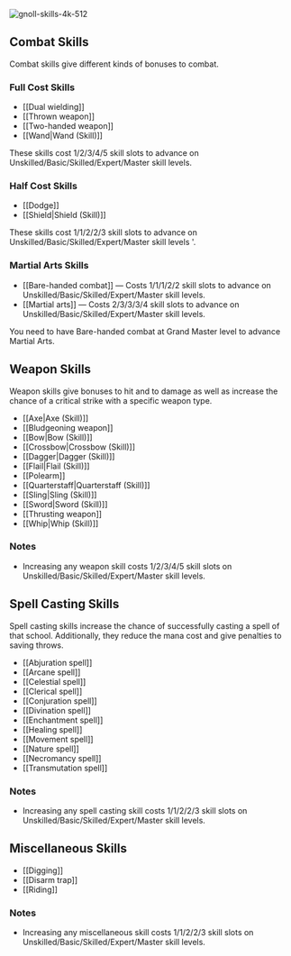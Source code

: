 ![gnoll-skills-4k-512](https://github.com/hyvanmielenpelit/GnollHack/assets/16661034/a9a400b4-ff5e-4d3c-ba36-25d9977f25d8)

## Combat Skills

Combat skills give different kinds of bonuses to combat.

### Full Cost Skills

- [[Dual wielding]]
- [[Thrown weapon]]
- [[Two-handed weapon]]
- [[Wand|Wand (Skill)]]

These skills cost 1/2/3/4/5 skill slots to advance on Unskilled/Basic/Skilled/Expert/Master skill levels.

### Half Cost Skills

- [[Dodge]]
- [[Shield|Shield (Skill)]]

These skills cost 1/1/2/2/3 skill slots to advance on Unskilled/Basic/Skilled/Expert/Master skill levels '.

### Martial Arts Skills

- [[Bare-handed combat]] — Costs 1/1/1/2/2 skill slots to advance on Unskilled/Basic/Skilled/Expert/Master skill levels.
- [[Martial arts]] — Costs 2/3/3/3/4 skill slots to advance on Unskilled/Basic/Skilled/Expert/Master skill levels.

You need to have Bare-handed combat at Grand Master level to advance Martial Arts.

## Weapon Skills

Weapon skills give bonuses to hit and to damage as well as increase the chance of a critical strike with a specific weapon type.

- [[Axe|Axe (Skill)]]
- [[Bludgeoning weapon]]
- [[Bow|Bow (Skill)]]
- [[Crossbow|Crossbow (Skill)]]
- [[Dagger|Dagger (Skill)]]
- [[Flail|Flail (Skill)]]
- [[Polearm]]
- [[Quarterstaff|Quarterstaff (Skill)]]
- [[Sling|Sling (Skill)]]
- [[Sword|Sword (Skill)]]
- [[Thrusting weapon]]
- [[Whip|Whip (Skill)]]

### Notes

- Increasing any weapon skill costs 1/2/3/4/5 skill slots on Unskilled/Basic/Skilled/Expert/Master skill levels.

## Spell Casting Skills

Spell casting skills increase the chance of successfully casting a spell of that school. Additionally, they reduce the mana cost and give penalties to saving throws.

- [[Abjuration spell]]
- [[Arcane spell]]
- [[Celestial spell]]
- [[Clerical spell]]
- [[Conjuration spell]]
- [[Divination spell]]
- [[Enchantment spell]]
- [[Healing spell]]
- [[Movement spell]]
- [[Nature spell]]
- [[Necromancy spell]]
- [[Transmutation spell]]

### Notes

- Increasing any spell casting skill costs 1/1/2/2/3 skill slots on Unskilled/Basic/Skilled/Expert/Master skill levels.

## Miscellaneous Skills

- [[Digging]]
- [[Disarm trap]]
- [[Riding]]

### Notes

- Increasing any miscellaneous skill costs 1/1/2/2/3 skill slots on Unskilled/Basic/Skilled/Expert/Master skill levels.

